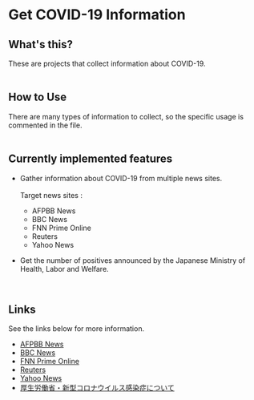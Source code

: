 # Get COVID-19 Information

## What's this?

These are projects that collect information about COVID-19.<br>
<br>

## How to Use

There are many types of information to collect, so the specific usage is commented in the file.<br>
<br>

## Currently implemented features
- Gather information about COVID-19 from multiple news sites.<br><br>
  Target news sites :
  - AFPBB News
  - BBC News
  - FNN Prime Online
  - Reuters
  - Yahoo News<br>
  
- Get the number of positives announced by the Japanese Ministry of Health, Labor and Welfare.<br>

<br>

## Links

See the links below for more information.<br>
- [AFPBB News](https://www.afpbb.com/)
- [BBC News](https://www.bbc.com/japanese/52137815)
- [FNN Prime Online](https://www.fnn.jp/)
- [Reuters](https://jp.reuters.com/)
- [Yahoo News](https://news.yahoo.co.jp/)
- [厚生労働省・新型コロナウイルス感染症について](https://www.mhlw.go.jp/stf/covid-19/kokunainohasseijoukyou.html)
